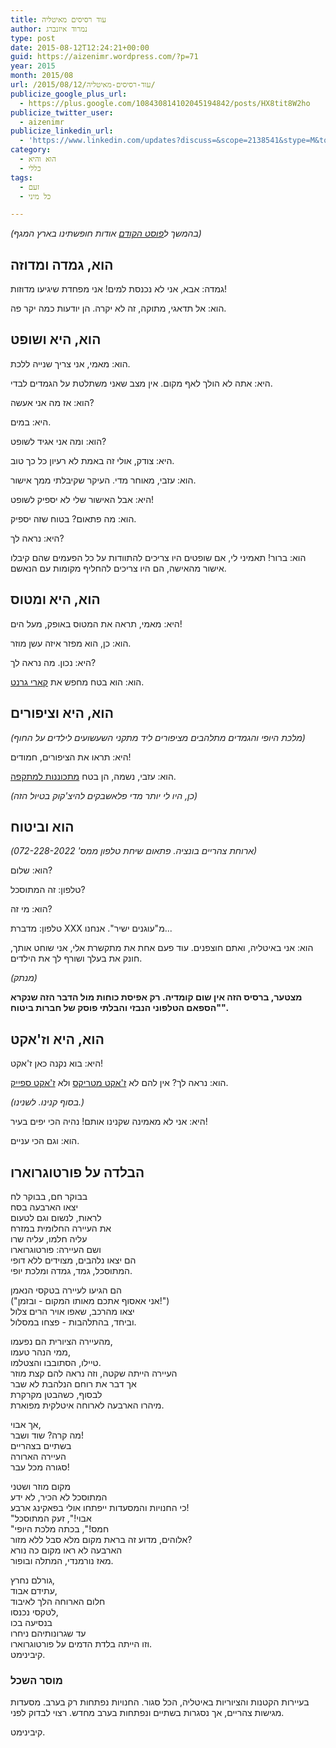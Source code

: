 ```yaml
---
title: עוד רסיסים מאיטליה
author: נמרוד איזנברג
type: post
date: 2015-08-12T12:24:21+00:00
guid: https://aizenimr.wordpress.com/?p=71
year: 2015
month: 2015/08
url: /2015/08/12/עוד-רסיסים-מאיטליה/
publicize_google_plus_url:
  - https://plus.google.com/108430814102045194842/posts/HX8tit8W2ho
publicize_twitter_user:
  - aizenimr
publicize_linkedin_url:
  - 'https://www.linkedin.com/updates?discuss=&scope=2138541&stype=M&topic=6037206813244407808&type=U&a=gg3R'
category:
  - הוא והיא
  - כללי
tags:
  - זעם
  - כל מיני

---
```

_(בהמשך ל[פוסט הקודם][1] אודות חופשתינו בארץ המגף)_

## הוא, גמדה ומדוזה

גמדה: אבא, אני לא נכנסת למים! אני מפחדת שיגיעו מדוזות!

הוא: אל תדאגי, מתוקה, זה לא יקרה. הן יודעות כמה יקר פה.

## הוא, היא ושופט

הוא: מאמי, אני צריך שנייה ללכת.

היא: אתה לא הולך לאף מקום. אין מצב שאני משתלטת על הגמדים לבדי.

הוא: אז מה אני אעשה?

היא: במים.

הוא: ומה אני אגיד לשופט?

היא: צודק, אולי זה באמת לא רעיון כל כך טוב.

הוא: עזבי, מאוחר מדי. העיקר שקיבלתי ממך אישור.

היא: אבל האישור שלי לא יספיק לשופט!

הוא: מה פתאום? בטוח שזה יספיק.

היא: נראה לך?

הוא: ברור! תאמיני לי, אם שופטים היו צריכים להתוודות על כל הפעמים שהם קיבלו אישור מהאישה, הם היו צריכים להחליף מקומות עם הנאשם.

## הוא, היא ומטוס

היא: מאמי, תראה את המטוס באופק, מעל הים!

הוא: כן, הוא מפזר איזה עשן מוזר.

היא: נכון. מה נראה לך?

הוא: הוא בטח מחפש את [קארי גרנט][2].

## הוא, היא וציפורים

_(מלכת היופי והגמדים מתלהבים מציפורים ליד מתקני השעשועים לילדים על החוף)_

היא: תראו את הציפורים, חמודים!

הוא: עזבי, נשמה, הן בטח [מתכוננות למתקפה][3].

_(כן, היו לי יותר מדי פלאשבקים להיצ'קוק בטיול הזה)_

## הוא וביטוח

_(ארוחת צהריים בונציה. פתאום שיחת טלפון ממס' 072-228-2022)_

הוא: שלום?

טלפון: זה המתוסכל?

הוא: מי זה?

טלפון: מדברת XXX מ"עוגנים ישיר". אנחנו...

הוא: אני באיטליה, ואתם חוצפנים. עוד פעם אחת את מתקשרת אלי, אני שוחט אותך, חונק את בעלך ושורף לך את הילדים.

_(מנתק)_

**מצטער, ברסיס הזה אין שום קומדיה. רק אפיסת כוחות מול הדבר הזה שנקרא "הספאם הטלפוני הנבזי והבלתי פוסק של חברות ביטוח".**

## הוא, היא וז'אקט

היא: בוא נקנה כאן ז'אקט!

הוא: נראה לך? אין להם לא [ז'אקט מטריקס][4] ולא [ז'אקט ספייק][5].

_(בסוף קנינו. לשנינו.)_

היא: אני לא מאמינה שקנינו אותם! נהיה הכי יפים בעיר!

הוא: וגם הכי עניים.

## הבלדה על פורטוגרוארו

בבוקר חם, בבוקר לח  
יצאו הארבעה בסח  
לראות, לנשום וגם לטעום  
את העיירה החלומית במזרח  
עליה חלמו, עליה שרו  
ושם העיירה: פורטוגרוארו  
הם יצאו נלהבים, מצוידים ללא דופי  
המתוסכל, גמד, גמדה ומלכת יופי.

הם הגיעו לעיירה בטקסי הנאמן  
("אני אאסוף אתכם מאותו המקום - ובזמן!")  
יצאו מהרכב, שאפו אויר הרים צלול  
וביחד, בהתלהבות - פצחו במסלול.

מהעיירה הציורית הם נפעמו,  
ממי הנהר טעמו,  
טיילו, הסתובבו והצטלמו.  
העיירה הייתה שקטה, וזה נראה להם קצת מוזר  
אך דבר את רוחם הנלהבת לא שבר  
לבסוף, כשהבטן מקרקרת  
מיהרו הארבעה לארוחה איטלקית מפוארת.

אך אבוי,  
מה קרה? שוד ושבר!  
בשתיים בצהריים  
העיירה הארורה  
סגורה מכל עבר!

מקום מוזר ושטני  
המתוסכל לא הכיר, לא ידע  
כי החנויות והמסעדות ייפתחו אולי בפאקינג ארבע!  
"אבוי!", זעק המתוסכל  
"חמס!", בכתה מלכת היופי  
אלוהים, מדוע זה בראת מקום מלא סבל ללא מזור?  
הארבעה לא ראו מקום כה נורא  
מאז נורמנדי, המתלה ובופור.

גורלם נחרץ,  
עתידם אבוד,  
חלום הארוחה הלך לאיבוד  
לטקסי נכנסו,  
בנסיעה בכו  
עד שגרונותיהם ניחרו  
וזו הייתה בלדת הדמים על פורטוגרוארו.  
קיבינימט.

### מוסר השכל

בעיירות הקטנות והציוריות באיטליה, הכל סגור. החנויות נפתחות רק בערב. מסעדות מגישות צהריים, אך נסגרות בשתיים ונפתחות בערב מחדש. רצוי לבדוק לפני.

קיבינימט.

 [1]: /2015/08/09/%d7%a8%d7%a1%d7%99%d7%a1%d7%99%d7%9d-%d7%9e%d7%90%d7%99%d7%98%d7%9c%d7%99%d7%94/
 [2]: https://www.youtube.com/watch?v=M5D1aeNB2Bc
 [3]: https://www.youtube.com/watch?v=hplpQt424Ls
 [4]: http://www.leather4sure.com/design/pimg/if7b324f97290d8f7f20ff1127251e852.jpg
 [5]: http://ecx.images-amazon.com/images/I/41t4jtaB-BL._SS500_.jpg